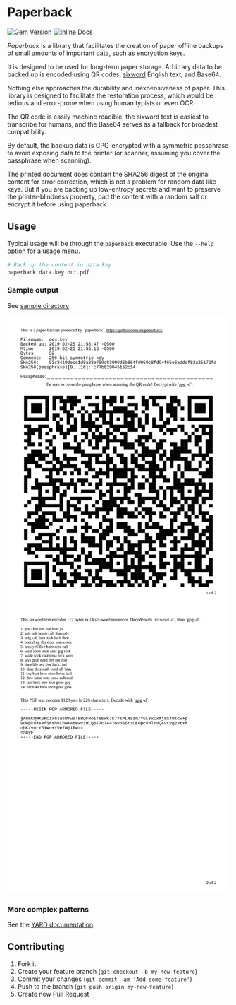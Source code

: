  # Paperback

[![Gem Version](https://badge.fury.io/rb/paperback.svg)](https://rubygems.org/gems/paperback)
[![Inline Docs](http://inch-ci.org/github/ab/paperback.svg?branch=master)](http://www.rubydoc.info/github/ab/paperback/master)

*Paperback* is a library that facilitates the creation of paper offline backups
of small amounts of important data, such as encryption keys.

It is designed to be used for long-term paper storage. Arbitrary data to be
backed up is encoded using QR codes,
[sixword](https://github.com/ab/sixword) English text, and Base64.

Nothing else approaches the durability and inexpensiveness of paper. This
library is designed to facilitate the restoration process, which would be
tedious and error-prone when using human typists or even OCR.

The QR code is easily machine readible, the sixword text is easiest to
transcribe for humans, and the Base64 serves as a fallback for broadest
compatibility.

By default, the backup data is GPG-encrypted with a symmetric passphrase to
avoid exposing data to the printer (or scanner, assuming you cover the
passphrase when scanning).

The printed document does contain the SHA256 digest of the original content for
error correction, which is not a problem for random data like keys. But if you
are backing up low-entropy secrets and want to preserve the printer-blindness
property, pad the content with a random salt or encrypt it before using
paperback.

## Usage

Typical usage will be through the `paperback` executable. Use the `--help`
option for a usage menu.

```sh
# Back up the content in data.key
paperback data.key out.pdf
```

### Sample output

See [sample directory](./sample)

![sample page one](./sample/sample.pg1.png)
![sample page two](./sample/sample.pg2.png)

### More complex patterns

See the [YARD documentation](http://www.rubydoc.info/github/ab/paperback/master).

## Contributing

1. Fork it
2. Create your feature branch (`git checkout -b my-new-feature`)
3. Commit your changes (`git commit -am 'Add some feature'`)
4. Push to the branch (`git push origin my-new-feature`)
5. Create new Pull Request
